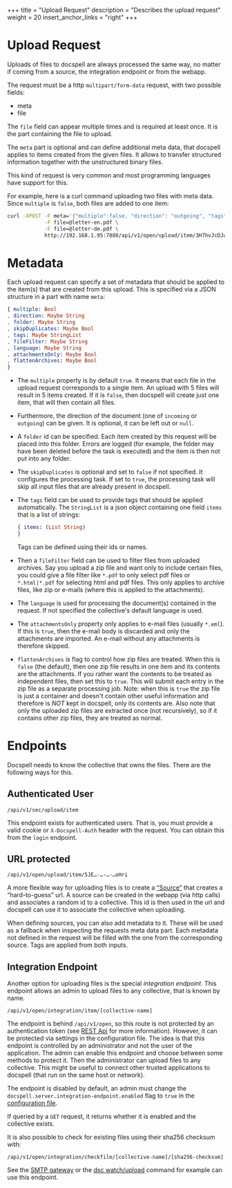 +++
title = "Upload Request"
description = "Describes the upload request"
weight = 20
insert_anchor_links = "right"
+++

# Upload Request

Uploads of files to docspell are always processed the same way, no
matter if coming from a source, the integration endpoint or from the
webapp.

The request must be a http `multipart/form-data` request, with two
possible fields:

- meta
- file

The `file` field can appear multiple times and is required at least
once. It is the part containing the file to upload.

The `meta` part is optional and can define additional meta data, that
docspell applies to items created from the given files. It allows to
transfer structured information together with the unstructured binary
files.

This kind of request is very common and most programming languages
have support for this.

For example, here is a curl command uploading two files with meta
data. Since `multiple` is `false`, both files are added to one item:

``` bash
curl -XPOST -F meta='{"multiple":false, "direction": "outgoing", "tags": {"items":["Order"]}}' \
            -F file=@letter-en.pdf \
            -F file=@letter-de.pdf \
            http://192.168.1.95:7880/api/v1/open/upload/item/3H7hvJcDJuk-NrAW4zxsdfj-K6TMPyb6BGP-xKptVxUdqWa
```

# Metadata

Each upload request can specify a set of metadata that should be
applied to the item(s) that are created from this upload. This is
specified via a JSON structure in a part with name `meta`:

``` elm
{ multiple: Bool
, direction: Maybe String
, folder: Maybe String
, skipDuplicates: Maybe Bool
, tags: Maybe StringList
, fileFilter: Maybe String
, language: Maybe String
, attachmentsOnly: Maybe Bool
, flattenArchives: Maybe Bool
}
```

- The `multiple` property is by default `true`. It means that each
  file in the upload request corresponds to a single item. An upload
  with 5 files will result in 5 items created. If it is `false`, then
  docspell will create just one item, that will then contain all
  files.
- Furthermore, the direction of the document (one of `incoming` or
  `outgoing`) can be given. It is optional, it can be left out or
  `null`.
- A `folder` id can be specified. Each item created by this request
  will be placed into this folder. Errors are logged (for example, the
  folder may have been deleted before the task is executed) and the
  item is then not put into any folder.
- The `skipDuplicates` is optional and set to `false` if not
  specified. It configures the processing task. If set to `true`, the
  processing task will skip all input files that are already present
  in docspell.
- The `tags` field can be used to provide tags that should be applied
  automatically. The `StringList` is a json object containing one
  field `items` that is a list of strings:

  ``` elm
  { items: (List String)
  }
  ```

  Tags can be defined using their ids or names.
- Then a `fileFilter` field can be used to filter files from uploaded
  archives. Say you upload a zip file and want only to include certain
  files, you could give a file filter like `*.pdf` to only select pdf
  files or `*.html|*.pdf` for selecting html and pdf files. This only
  applies to archive files, like zip or e-mails (where this is applied
  to the attachments).
- The `language` is used for processing the document(s) contained in
  the request. If not specified the collective's default language is
  used.
- The `attachmentsOnly` property only applies to e-mail files (usually
  `*.eml`). If this is `true`, then the e-mail body is discarded and
  only the attachments are imported. An e-mail without any attachments
  is therefore skipped.
- `flattenArchives` is flag to control how zip files are treated. When
  this is `false` (the default), then one zip file results in one item
  and its contents are the attachments. If you rather want the
  contents to be treated as independent files, then set this to
  `true`. This will submit each entry in the zip file as a separate
  processing job. Note: when this is `true` the zip file is just a
  container and doesn't contain other useful information and therefore
  is *NOT* kept in docspell, only its contents are. Also note that
  only the uploaded zip files are extracted once (not recursively), so
  if it contains other zip files, they are treated as normal.

# Endpoints

Docspell needs to know the collective that owns the files. There are
the following ways for this.


## Authenticated User

```
/api/v1/sec/upload/item
```

This endpoint exists for authenticated users. That is, you must
provide a valid cookie or `X-Docspell-Auth` header with the request.
You can obtain this from the `login` endpoint.

## URL protected

```
/api/v1/open/upload/item/5JE…-…-…-…oHri
```

A more flexible way for uploading files is to create a
[“Source”](@/docs/webapp/uploading.md#anonymous-upload) that creates a
“hard-to-guess” url. A source can be created in the webapp (via http
calls) and associates a random id to a collective. This id is then
used in the url and docspell can use it to associate the collective
when uploading.

When defining sources, you can also add metadata to it. These will be
used as a fallback when inspecting the requests meta data part. Each
metadata not defined in the request will be filled with the one from
the corresponding source. Tags are applied from both inputs.

## Integration Endpoint

Another option for uploading files is the special *integration
endpoint*. This endpoint allows an admin to upload files to any
collective, that is known by name.

```
/api/v1/open/integration/item/[collective-name]
```

The endpoint is behind `/api/v1/open`, so this route is not protected
by an authentication token (see [REST Api](@/docs/api/_index.md) for
more information). However, it can be protected via settings in the
configuration file. The idea is that this endpoint is controlled by an
administrator and not the user of the application. The admin can
enable this endpoint and choose between some methods to protect it.
Then the administrator can upload files to any collective. This might
be useful to connect other trusted applications to docspell (that run
on the same host or network).

The endpoint is disabled by default, an admin must change the
`docspell.server.integration-endpoint.enabled` flag to `true` in the
[configuration file](@/docs/configure/main.md#rest-server).

If queried by a `GET` request, it returns whether it is enabled and
the collective exists.

It is also possible to check for existing files using their sha256
checksum with:

```
/api/v1/open/integration/checkfile/[collective-name]/[sha256-checksum]
```

See the [SMTP gateway](@/docs/tools/smtpgateway.md) or the [dsc
watch/upload](@/docs/tools/cli.md#docker) command for example can use
this endpoint.
